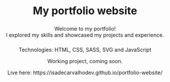 <h1 align="center">My portfolio website</h1>

###

<p align="left"></p>

###

<p align="center">Welcome to my portfolio! <br>I explored my skills and showcased my projects and experience. <br></p>

###
<p align="center"> Technologies: HTML, CSS, SASS, SVG and JavaScript <br></p>

<p align="center"> Working project, coming soon. 
</p>

  <p align="center"> Live here: https://isadecarvalhodev.github.io/portfolio-website/
  <br> </p>
